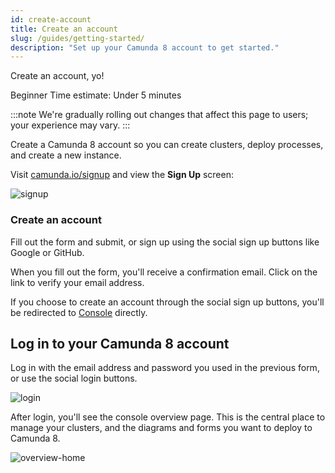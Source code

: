 ```yaml
---
id: create-account
title: Create an account
slug: /guides/getting-started/
description: "Set up your Camunda 8 account to get started."
---
```


Create an account, yo!

<span class="badge badge--beginner">Beginner</span>
<span class="badge badge--medium">Time estimate: Under 5 minutes</span>

:::note
We're gradually rolling out changes that affect this page to users; your experience may vary.
:::

Create a Camunda 8 account so you can create clusters, deploy processes, and create a new instance.

Visit [camunda.io/signup](https://signup.camunda.com/accounts?utm_source=docs.camunda.io&utm_medium=referral) and view the **Sign Up** screen:

![signup](./img/signup.png)

### Create an account

Fill out the form and submit, or sign up using the social sign up buttons like Google or GitHub.

When you fill out the form, you'll receive a confirmation email. Click on the link to verify your email address.

If you choose to create an account through the social sign up buttons, you'll be redirected to [Console](../components/console/introduction-to-console.md) directly.

## Log in to your Camunda 8 account

Log in with the email address and password you used in the previous form, or use the social login buttons.

![login](./img/login.png)

After login, you'll see the console overview page. This is the central place to manage your clusters, and the diagrams and forms you want to deploy to Camunda 8.

![overview-home](./img/home.png)
